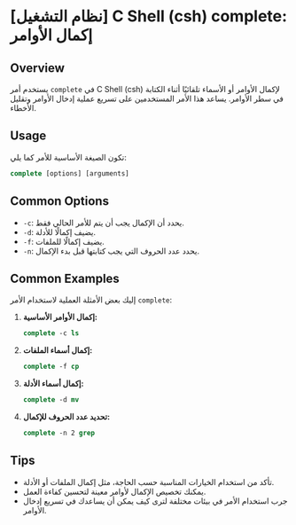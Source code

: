 # [نظام التشغيل] C Shell (csh) complete: إكمال الأوامر

## Overview
يستخدم أمر `complete` في C Shell (csh) لإكمال الأوامر أو الأسماء تلقائيًا أثناء الكتابة في سطر الأوامر. يساعد هذا الأمر المستخدمين على تسريع عملية إدخال الأوامر وتقليل الأخطاء.

## Usage
تكون الصيغة الأساسية للأمر كما يلي:

```csh
complete [options] [arguments]
```

## Common Options
- `-c`: يحدد أن الإكمال يجب أن يتم للأمر الحالي فقط.
- `-d`: يضيف إكمالًا للأدلة.
- `-f`: يضيف إكمالًا للملفات.
- `-n`: يحدد عدد الحروف التي يجب كتابتها قبل بدء الإكمال.

## Common Examples
إليك بعض الأمثلة العملية لاستخدام الأمر `complete`:

1. **إكمال الأوامر الأساسية:**
   ```csh
   complete -c ls
   ```

2. **إكمال أسماء الملفات:**
   ```csh
   complete -f cp
   ```

3. **إكمال أسماء الأدلة:**
   ```csh
   complete -d mv
   ```

4. **تحديد عدد الحروف للإكمال:**
   ```csh
   complete -n 2 grep
   ```

## Tips
- تأكد من استخدام الخيارات المناسبة حسب الحاجة، مثل إكمال الملفات أو الأدلة.
- يمكنك تخصيص الإكمال لأوامر معينة لتحسين كفاءة العمل.
- جرب استخدام الأمر في بيئات مختلفة لترى كيف يمكن أن يساعدك في تسريع إدخال الأوامر.